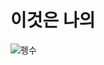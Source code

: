 # 이것은 나의
![펭수](https://github.com/hachoi78/aa/assets/137388416/ace075e4-a80e-4a37-8ba9-8831b188001f)
